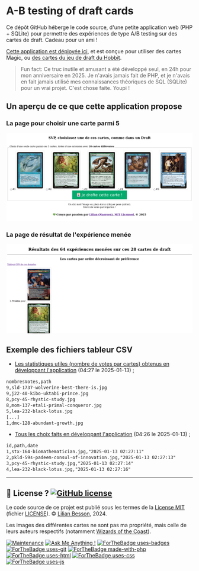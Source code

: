 # A-B testing of draft cards

Ce dépôt GitHub héberge le code source, d'une petite application web (PHP + SQLite) pour permettre des expériences de type A/B testing sur des cartes de draft. Cadeau pour un ami !

[Cette application est déployée ici](),
et est conçue pour utiliser des cartes Magic, ou [des cartes du jeu de draft du Hobbit](http://hobbitdraftgame.free.fr/Download.html).

> Fun fact: Ce truc inutile et amusant a été développé seul, en 24h pour mon anniversaire en 2025. Je n'avais jamais fait de PHP, et je n'avais en fait jamais utilisé mes connaissances théoriques de SQL (SQLite) pour un vrai projet. C'est chose faite. Youpi !

## Un aperçu de ce que cette application propose

### La page pour choisir une carte parmi 5
![screenshots/screenshots-index.png](screenshots/screenshots-index.png)

### La page de résultat de l'expérience menée
![screenshots/screenshots-resultats.png](screenshots/screenshots-resultats.png)

## Exemple des fichiers tableur CSV

- [Les statistiques utiles (nombre de votes par cartes) obtenus en développant l'application](csv/statsOnVotes_2025-01-13_03_27.csv) (04:27 le 2025-01-13) ;

```csv
nombresVotes,path
9,sld-1737-wolverine-best-there-is.jpg
9,j22-40-kibo-uktabi-prince.jpg
8,pcy-45-rhystic-study.jpg
8,mom-137-etali-primal-conqueror.jpg
5,lea-232-black-lotus.jpg
[...]
1,dmc-128-abundant-growth.jpg

```

- [Tous les choix faits en développant l'application](csv/statsFullExperiments_2025-01-13_03_26.csv) (04:26 le 2025-01-13) ;

```csv
id,path,date
1,stx-164-biomathematician.jpg,"2025-01-13 02:27:11"
2,pkld-59s-padeem-consul-of-innovation.jpg,"2025-01-13 02:27:13"
3,pcy-45-rhystic-study.jpg,"2025-01-13 02:27:14"
4,lea-232-black-lotus.jpg,"2025-01-13 02:27:16"
```

----

## :scroll: License ? [![GitHub license](https://img.shields.io/github/license/Naereen/A-B-testing-of-draft-cards)](https://github.com/Naereen/A-B-testing-of-draft-cards/blob/master/LICENSE)
Le code source de ce projet est publié sous les termes de la [License MIT](https://lbesson.mit-license.org/) (fichier [LICENSE](LICENSE)).
© [Lilian Besson](https://GitHub.com/Naereen), 2024.

Les images des différentes cartes ne sont pas ma propriété, mais celle de leurs auteurs respectifs (notamment [Wizards of the Coast](https://magic.wizards.com/)).

[![Maintenance](https://img.shields.io/badge/Maintained%3F-yes-green.svg)](https://GitHub.com/Naereen/A-B-testing-of-draft-cards/graphs/commit-activity)
[![Ask Me Anything !](https://img.shields.io/badge/Ask%20me-anything-1abc9c.svg)](https://GitHub.com/Naereen/ama)
[![ForTheBadge uses-badges](http://ForTheBadge.com/images/badges/uses-badges.svg)](http://ForTheBadge.com)
[![ForTheBadge uses-git](http://ForTheBadge.com/images/badges/uses-git.svg)](https://GitHub.com/)
[![ForTheBadge made-with-php](http://ForTheBadge.com/images/badges/made-with-php.svg)](http://ForTheBadge.com)
[![ForTheBadge uses-html](http://ForTheBadge.com/images/badges/uses-html.svg)](http://ForTheBadge.com)
[![ForTheBadge uses-css](http://ForTheBadge.com/images/badges/uses-css.svg)](http://ForTheBadge.com)
[![ForTheBadge uses-js](http://ForTheBadge.com/images/badges/uses-js.svg)](http://ForTheBadge.com)
